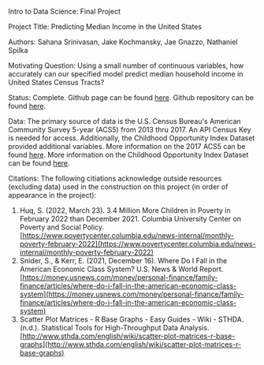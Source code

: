 Intro to Data Science: Final Project 

Project Title: Predicting Median Income in the United States

Authors: Sahana Srinivasan, Jake Kochmansky, Jae Gnazzo, Nathaniel Spilka

Motivating Question: Using a small number of continuous variables, how accurately can our specified model predict median 
household income in United States Census Tracts?

Status: Complete. Github page can be found [here](https://sahanasrin.github.io/ds_finalproject/ds_finalproject.html). Github repository can be found [here](https://github.com/sahanasrin/ds_finalproject).

Data: The primary source of data is the U.S. Census Bureau's American Community Survey 5-year (ACS5) from 2013 thru 2017. An API Census Key is needed for access. Additionally, the Childhood Opportunity Index Dataset provided additional variables. More information on the 2017 ACS5 can be found [here](https://www.census.gov/programs-surveys/acs/technical-documentation/table-and-geography-changes/2017/5-year.html). More information on the Childhood Opportunity Index Dataset can be found [here](https://www.diversitydatakids.org/child-opportunity-index).

Citations: The following citiations acknowledge outside resources (excluding data) used in the construction on this project (in order of appearance in the project):
  1. Huq, S. (2022, March 23). 3.4 Million More Children in Poverty in February 2022 than December 2021. Columbia University Center on Poverty and Social Policy. [https://www.povertycenter.columbia.edu/news-internal/monthly-poverty-february-2022](https://www.povertycenter.columbia.edu/news-internal/monthly-poverty-february-2022)
  2. Snider, S., & Kerr, E. (2021, December 16). Where Do I Fall in the American Economic Class System? U.S. News & World Report. [https://money.usnews.com/money/personal-finance/family-finance/articles/where-do-i-fall-in-the-american-economic-class-system](https://money.usnews.com/money/personal-finance/family-finance/articles/where-do-i-fall-in-the-american-economic-class-system)
  3. Scatter Plot Matrices - R Base Graphs - Easy Guides - Wiki - STHDA. (n.d.). Statistical Tools for High-Throughput Data Analysis. [http://www.sthda.com/english/wiki/scatter-plot-matrices-r-base-graphs](http://www.sthda.com/english/wiki/scatter-plot-matrices-r-base-graphs)
 
